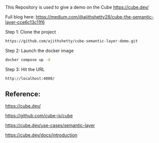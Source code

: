 This Repository is used to give a demo on the Cube https://cube.dev/

Full blog here: https://medium.com/@ajithshetty28/cube-the-semantic-layer-cce6c13c11f6

Step 1:
Clone the project

``` bash
https://github.com/ajithshetty/cube-semantic-layer-demo.git
```
Step 2: Launch the docker image
``` bash
docker compose up -d
```
Step 3: Hit the URL
``` bash
http://localhost:4000/
```

## Reference:

https://cube.dev/

https://github.com/cube-js/cube

https://cube.dev/use-cases/semantic-layer

https://cube.dev/docs/introduction